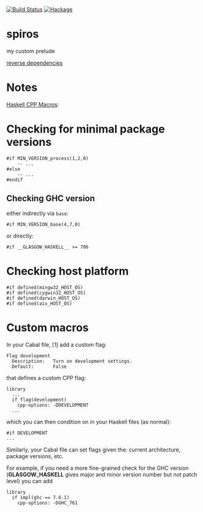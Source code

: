 [![Build Status](https://secure.travis-ci.org/sboosali/spiros.svg)](http://travis-ci.org/sboosali/spiros)
[![Hackage](https://img.shields.io/hackage/v/spiros.svg)](https://hackage.haskell.org/package/spiros)

# spiros

my custom prelude

[reverse dependencies](http://packdeps.haskellers.com/reverse/spiros)

# Notes

[Haskell CPP Macros](http://www.edsko.net/2014/09/13/haskell-cpp-macros/): 

# Checking for minimal package versions

    #if MIN_VERSION_process(1,2,0)
        -- ...
    #else
        -- ...
    #endif

## Checking GHC version

either indirectly via `base`:

    #if MIN_VERSION_base(4,7,0)

or directly:

    #if __GLASGOW_HASKELL__ >= 706

# Checking host platform

    #if defined(mingw32_HOST_OS)
    #if defined(cygwin32_HOST_OS) 
    #if defined(darwin_HOST_OS)
    #if defined(aix_HOST_OS)

# Custom macros

In your Cabal file, [1] add a custom flag:

    Flag development
      Description:   Turn on development settings.
      Default:       False
   
that defines a custom CPP flag:

    library
      ...
      if flag(development)
        cpp-options: -DDEVELOPMENT
      ...

which you can then condition on in your Haskell files (as normal):

    #if DEVELOPMENT
    ...

Similarly, your Cabal file can set flags given the: current architecture, package versions, etc. 

For example, if you need a more fine-grained check for the GHC version (__GLASGOW_HASKELL__ gives major and minor version number but not patch level) you can add

    library
      if impl(ghc == 7.6.1)
        cpp-options: -DGHC_761

# 